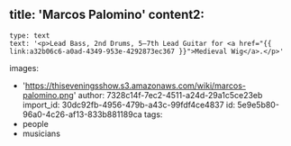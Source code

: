 title: 'Marcos Palomino'
content2:
  -
    type: text
    text: '<p>Lead Bass, 2nd Drums, 5–7th Lead Guitar for <a href="{{ link:a32b06c6-a0ad-4349-953e-4292873ec367 }}">Medieval Wig</a>.</p>'
images:
  - 'https://thiseveningsshow.s3.amazonaws.com/wiki/marcos-palomino.png'
author: 7328c14f-7ec2-4511-a24d-29a1c5ce23eb
import_id: 30dc92fb-4956-479b-a43c-99fdf4ce4837
id: 5e9e5b80-96a0-4c26-af13-833b881189ca
tags:
  - people
  - musicians
